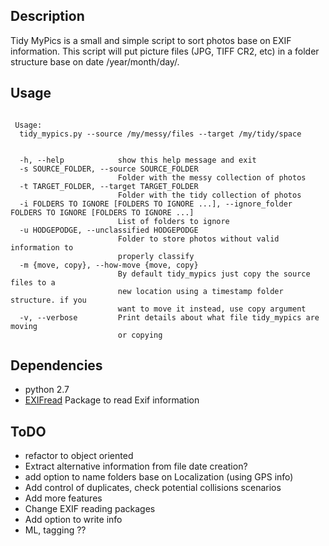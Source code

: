 
## Description

Tidy MyPics is a small and simple script to sort photos base on EXIF information. This script will put picture files (JPG, TIFF CR2, etc) in a  folder structure base on date /year/month/day/.

## Usage

```

 Usage:
  tidy_mypics.py --source /my/messy/files --target /my/tidy/space


  -h, --help            show this help message and exit
  -s SOURCE_FOLDER, --source SOURCE_FOLDER
                        Folder with the messy collection of photos
  -t TARGET_FOLDER, --target TARGET_FOLDER
                        Folder with the tidy collection of photos
  -i FOLDERS TO IGNORE [FOLDERS TO IGNORE ...], --ignore_folder FOLDERS TO IGNORE [FOLDERS TO IGNORE ...]
                        List of folders to ignore
  -u HODGEPODGE, --unclassified HODGEPODGE
                        Folder to store photos without valid information to
                        properly classify
  -m {move, copy}, --how-move {move, copy}
                        By default tidy_mypics just copy the source files to a
                        new location using a timestamp folder structure. if you
                        want to move it instead, use copy argument
  -v, --verbose         Print details about what file tidy_mypics are moving
                        or copying
```


## Dependencies

  - python 2.7
  - [EXIFread](https://pypi.python.org/pypi/ExifRead) Package to read Exif information

## ToDO
- refactor to object oriented
- Extract alternative information from file date creation?
- add option to name folders base on Localization (using GPS info)
- Add control of duplicates, check potential collisions scenarios
- Add more features
- Change EXIF reading packages
- Add option to write info
- ML, tagging ??

